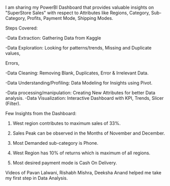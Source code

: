 I am sharing my PowerBI Dashboard that provides valuable insights on "SuperStore Sales" with respect to Attributes like Regions, Category, Sub-Category, Profits, Payment Mode, Shipping Modes.

Steps Covered:

-Data Extraction: Gathering Data from Kaggle

-Data Exploration: Looking for patterns/trends, Missing and Duplicate values,

Errors,

-Data Cleaning: Removing Blank, Duplicates, Error & Irrelevant Data.

-Data Understanding/Profiling: Data Modeling for Insights using Pivot.

-Data processing/manipulation: Creating New Attributes for better Data analysis. -Data Visualization: Interactive Dashboard with KPI, Trends, Slicer (Filter).

Few Insights from the Dashboard:

1. West region contributes to maximum sales of 33%.

2. Sales Peak can be observed in the Months of November and December.

3. Most Demanded sub-category is Phone.

4. West Region has 10% of returns which is maximum of all regions.

5. Most desired payment mode is Cash On Delivery.

Videos of Pavan Lalwani, Rishabh Mishra, Deeksha Anand helped me take my first step in Data Analysis.
